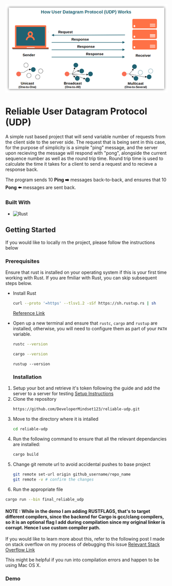 <img src="demo-udp.png" />
<h1>Reliable User Datagram Protocol (UDP)</h1>
<p>A simple rust based project that will send variable number of requests from the client side to the server side. The request that is being sent in this case, for the purpose of simplicity is a simple "ping" message, and the server upon recieving the message will respond with "pong", alongside the current sequence number as well as the round trip time. Round trip time is used to calculate the time it takes for a client to send a request and to recieve a response back. </p>

<p>The program sends 10 <b>Ping ➡️</b> messages back-to-back, and ensures that 10 <b>Pong ⬅️</b> messages are sent back.</p>


### Built With
* ![Rust](https://img.shields.io/badge/rust-%23000000.svg?style=for-the-badge&logo=rust&logoColor=white)

## Getting Started
If you would like to locally rn the project, please follow the instructions below

### Prerequisites
Ensure that rust is installed on your operating system if this is your first time working with Rust. If you are fmiliar with Rust, you can skip subsequent steps below.
* Install Rust 
  ```sh
  curl --proto '=https' --tlsv1.2 -sSf https://sh.rustup.rs | sh 
  ```
  [Reference Link](https://www.rust-lang.org/tools/install)

* Open up a new terminal and ensure that `rustc`, `cargo` and `rustup` are installed, otherwise, you will need to configure them as part of your `PATH` variable.
  ```sh
  rustc --version
  ```

  ```sh
  cargo --version
  ```

  ```
  rustup --version
  ```

  ### Installation

1. Setup your bot and retrieve it's token following the guide and add the server to a server for testing [Setup Instructions](https://discordjs.guide/preparations/setting-up-a-bot-application.html)
2. Clone the repository
   ```sh
   https://github.com/DeveloperMindset123/reliable-udp.git
   ```
3. Move to the directory where it is intalled
   ```sh
   cd reliable-udp
   ```
4. Run the following command to ensure that all the relevant dependancies are installed:
   ```sh
   cargo build
   ```
6. Change git remote url to avoid accidental pushes to base project
   ```sh
   git remote set-url origin github_username/repo_name
   git remote -v # confirm the changes
   ```
7. Run the appropriate file
  ```sh
  cargo run --bin final_reliable_udp
  ```

#### NOTE : While in the demo I am adding RUSTFLAGS, that's to target different compilers, since the backend for Cargo is gcc/clang compilers, so it is an optional flag I add during compilation since my original linker is corrupt. Hence I use custom compiler path.

If you would like to learn more about this, refer to the following post I made on stack overflow on my process of debugging this issue [Relevant Stack Overflow Link](https://stackoverflow.com/questions/79152287/cargo-build-error-error-linking-with-cc-failed-exit-status-1-on-macbook-a/79155123?noredirect=1#comment139596227_79155123)

This might be helpful if you run into compilation errors and happen to be using Mac OS X.

### Demo
